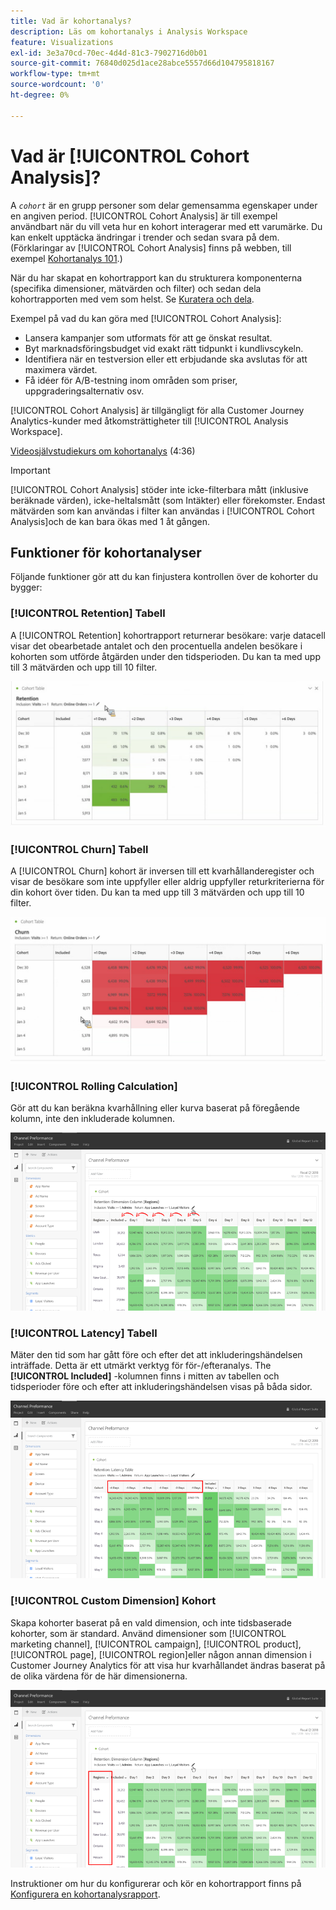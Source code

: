 ```yaml
---
title: Vad är kohortanalys?
description: Läs om kohortanalys i Analysis Workspace
feature: Visualizations
exl-id: 3e3a70cd-70ec-4d4d-81c3-7902716d0b01
source-git-commit: 76840d025d1ace28abce5557d66d104795818167
workflow-type: tm+mt
source-wordcount: '0'
ht-degree: 0%

---
```


# Vad är [!UICONTROL Cohort Analysis]?

A *`cohort`* är en grupp personer som delar gemensamma egenskaper under en angiven period. [!UICONTROL Cohort Analysis] är till exempel användbart när du vill veta hur en kohort interagerar med ett varumärke. Du kan enkelt upptäcka ändringar i trender och sedan svara på dem. (Förklaringar av [!UICONTROL Cohort Analysis] finns på webben, till exempel [Kohortanalys 101](https://en.wikipedia.org/wiki/Cohort_analysis).)

När du har skapat en kohortrapport kan du strukturera komponenterna (specifika dimensioner, mätvärden och filter) och sedan dela kohortrapporten med vem som helst. Se [Kuratera och dela](/help/analysis-workspace/curate-share/curate.md).

Exempel på vad du kan göra med [!UICONTROL Cohort Analysis]:

* Lansera kampanjer som utformats för att ge önskat resultat.
* Byt marknadsföringsbudget vid exakt rätt tidpunkt i kundlivscykeln.
* Identifiera när en testversion eller ett erbjudande ska avslutas för att maximera värdet.
* Få idéer för A/B-testning inom områden som priser, uppgraderingsalternativ osv.

[!UICONTROL Cohort Analysis] är tillgängligt för alla Customer Journey Analytics-kunder med åtkomsträttigheter till [!UICONTROL Analysis Workspace].

[Videosjälvstudiekurs om kohortanalys](https://experienceleague.adobe.com/docs/analytics-learn/tutorials/analysis-workspace/cohort-analysis/cohort-analysis-workspace.html) (4:36)

>[!IMPORTANT]
>
>[!UICONTROL Cohort Analysis] stöder inte icke-filterbara mått (inklusive beräknade värden), icke-heltalsmått (som Intäkter) eller förekomster. Endast mätvärden som kan användas i filter kan användas i [!UICONTROL Cohort Analysis]och de kan bara ökas med 1 åt gången.

## Funktioner för kohortanalyser

Följande funktioner gör att du kan finjustera kontrollen över de kohorter du bygger:

### [!UICONTROL Retention] Tabell

A [!UICONTROL Retention] kohortrapport returnerar besökare: varje datacell visar det obearbetade antalet och den procentuella andelen besökare i kohorten som utförde åtgärden under den tidsperioden. Du kan ta med upp till 3 mätvärden och upp till 10 filter.

![](assets/retention-report.png)

### [!UICONTROL Churn] Tabell

A [!UICONTROL Churn] kohort är inversen till ett kvarhållanderegister och visar de besökare som inte uppfyller eller aldrig uppfyller returkriterierna för din kohort över tiden. Du kan ta med upp till 3 mätvärden och upp till 10 filter.

![](assets/churn-report.png)

### [!UICONTROL Rolling Calculation]

Gör att du kan beräkna kvarhållning eller kurva baserat på föregående kolumn, inte den inkluderade kolumnen.

![](assets/cohort-rolling-calculation.png)

### [!UICONTROL Latency] Tabell

Mäter den tid som har gått före och efter det att inkluderingshändelsen inträffade. Detta är ett utmärkt verktyg för för-/efteranalys. The **[!UICONTROL Included]** -kolumnen finns i mitten av tabellen och tidsperioder före och efter att inkluderingshändelsen visas på båda sidor.

![](assets/cohort-latency.png)

### [!UICONTROL Custom Dimension] Kohort

Skapa kohorter baserat på en vald dimension, och inte tidsbaserade kohorter, som är standard. Använd dimensioner som [!UICONTROL marketing channel], [!UICONTROL campaign], [!UICONTROL product], [!UICONTROL page], [!UICONTROL region]eller någon annan dimension i Customer Journey Analytics för att visa hur kvarhållandet ändras baserat på de olika värdena för de här dimensionerna.

![](assets/cohort-customizable-cohort-row.png)

Instruktioner om hur du konfigurerar och kör en kohortrapport finns på [Konfigurera en kohortanalysrapport](/help/analysis-workspace/visualizations/cohort-table/t-cohort.md).
